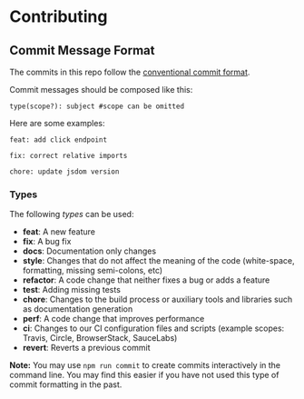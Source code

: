 # Contributing

## Commit Message Format

The commits in this repo follow the [conventional commit format](https://www.conventionalcommits.org/en/v1.0.0/).

Commit messages should be composed like this:

`type(scope?): subject #scope can be omitted`

Here are some examples:

`feat: add click endpoint`

`fix: correct relative imports`

`chore: update jsdom version`

### Types

The following _types_ can be used:

- **feat**: A new feature
- **fix**: A bug fix
- **docs**: Documentation only changes
- **style**: Changes that do not affect the meaning of the code (white-space, formatting, missing
  semi-colons, etc)
- **refactor**: A code change that neither fixes a bug or adds a feature
- **test**: Adding missing tests
- **chore**: Changes to the build process or auxiliary tools and libraries such as documentation
  generation
- **perf**: A code change that improves performance
- **ci**: Changes to our CI configuration files and scripts (example scopes: Travis, Circle, BrowserStack, SauceLabs)
- **revert**: Reverts a previous commit

**Note:** You may use `npm run commit` to create commits interactively in the command line. You may find this easier if you have not used this type of commit formatting in the past.
